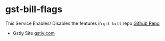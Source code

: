 # gst-bill-flags

This Service Enables/ Disables the features in `gst-bill` repo [Github Repo](https://github.com/AyushAggarwal1/gst-bill)
- Gstly Site [gstly.com](https://gstly.netlify.app/)
